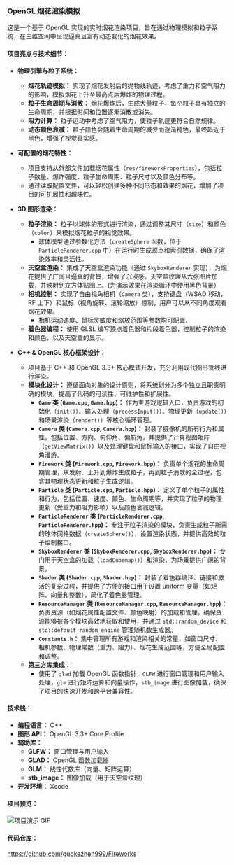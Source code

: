 ### **OpenGL 烟花渲染模拟**

这是一个基于 OpenGL 实现的实时烟花渲染项目，旨在通过物理模拟和粒子系统，在三维空间中呈现逼真且富有动态变化的烟花效果。

#### **项目亮点与技术细节：**

* **物理引擎与粒子系统：**
    * **烟花轨迹模拟：** 实现了烟花发射后的抛物线轨迹，考虑了重力和空气阻力的影响，模拟烟花上升至最高点后爆炸的物理过程。
    * **粒子生命周期与消散：** 烟花爆炸后，生成大量粒子，每个粒子具有独立的生命周期，并根据时间和位置逐渐消散或消失。
    * **阻力计算：** 粒子运动中考虑了空气阻力，使粒子轨迹更符合自然规律。
    * **动态颜色衰减：** 粒子颜色会随着生命周期的减少而逐渐褪色，最终趋近于黑色，增强了视觉真实感。

* **可配置的烟花特性：**
    * 项目支持从外部文件加载烟花属性（`res/fireworkProperties`），包括粒子数量、爆炸强度、粒子生命周期、粒子尺寸以及颜色分布等。
    * 通过读取配置文件，可以轻松创建多种不同形态和效果的烟花，增加了项目的可扩展性和趣味性。

* **3D 图形渲染：**
    * **粒子渲染：** 粒子以球体的形式进行渲染，通过调整其尺寸（`size`）和颜色（`color`）来模拟烟花粒子的视觉效果。
        * 球体模型通过参数化方法（`createSphere` 函数，位于 `ParticleRenderer.cpp` 中）在运行时生成顶点和索引数据，确保了渲染效率和灵活性。
    * **天空盒渲染：** 集成了天空盒渲染功能（通过 `SkyboxRenderer` 实现），为烟花提供了广阔且逼真的背景，增强了沉浸感。天空盒纹理从六张图片加载，并映射到立方体贴图上。(为演示效果在渲染循环中使用黑色背景）
    * **相机控制：** 实现了自由视角相机（`Camera` 类），支持键盘（WSAD 移动，RF 上下）和鼠标（视角旋转、滚轮缩放）控制，用户可以从不同角度观看烟花效果。
        * 相机运动速度、鼠标灵敏度和缩放范围等参数均可配置.
    * **着色器编程：** 使用 GLSL 编写顶点着色器和片段着色器，控制粒子的渲染和颜色，以及天空盒的显示。

* **C++ & OpenGL 核心框架设计：**
    * 项目基于 C++ 和 OpenGL 3.3+ 核心模式开发，充分利用现代图形管线进行渲染。
    * **模块化设计：** 遵循面向对象的设计原则，将系统划分为多个独立且职责明确的模块，提高了代码的可读性、可维护性和扩展性。
        * **`Game` 类 (`Game.cpp`, `Game.hpp`)：** 作为主游戏逻辑入口，负责游戏的初始化（`init()`）、输入处理（`processInput()`）、物理更新（`update()`）和场景渲染（`render()`）等核心循环管理。
        * **`Camera` 类 (`Camera.cpp`, `Camera.hpp`)：** 封装了摄像机的所有行为和属性，包括位置、方向、俯仰角、偏航角，并提供了计算视图矩阵（`getViewMatrix()`）以及处理键盘和鼠标输入的接口，实现了自由视角漫游。
        * **`Firework` 类 (`Firework.cpp`, `Firework.hpp`)：** 负责单个烟花的生命周期管理，从发射、上升到爆炸生成粒子，再到粒子消散的全过程，包含其物理状态更新和粒子生成逻辑。
        * **`Particle` 类 (`Particle.cpp`, `Particle.hpp`)：** 定义了单个粒子的属性和行为，包括位置、速度、颜色、生命周期等，并实现了粒子的物理更新（受重力和阻力影响）以及颜色衰减逻辑。
        * **`ParticleRenderer` 类 (`ParticleRenderer.cpp`, `ParticleRenderer.hpp`)：** 专注于粒子渲染的模块，负责生成粒子所需的球体网格数据（`createSphere()`），设置渲染状态，并提供高效的粒子绘制接口。
        * **`SkyboxRenderer` 类 (`SkyboxRenderer.cpp`, `SkyboxRenderer.hpp`)：** 专门用于天空盒的加载（`loadCubemap()`）和渲染，为场景提供广阔的背景。
        * **`Shader` 类 (`Shader.cpp`, `Shader.hpp`)：** 封装了着色器编译、链接和激活的复杂过程，并提供了方便的接口用于设置 uniform 变量（如矩阵、向量和整数），简化了着色器管理。
        * **`ResourceManager` 类 (`ResourceManager.cpp`, `ResourceManager.hpp`)：** 负责资源（如烟花属性配置文件、颜色映射）的加载和管理，确保资源能够被各个模块高效地获取和使用，并通过 `std::random_device` 和 `std::default_random_engine` 管理随机数生成器。
        * **`Constants.h`：** 集中管理所有游戏和渲染相关的常量，如窗口尺寸、相机参数、物理常数（重力、阻力）、烟花生成范围等，方便全局配置和调整。
    * **第三方库集成：**
        * 使用了 `glad` 加载 OpenGL 函数指针，`GLFW` 进行窗口管理和用户输入处理，`glm` 进行矩阵运算和向量操作，`stb_image` 进行图像加载，确保了项目的快速开发和跨平台兼容性。

#### **技术栈：**

* **编程语言：** C++
* **图形 API：** OpenGL 3.3+ Core Profile
* **辅助库：**
    * **GLFW：** 窗口管理与用户输入
    * **GLAD：** OpenGL 函数加载器
    * **GLM：** 线性代数库（向量、矩阵运算）
    * **stb_image：** 图像加载（用于天空盒纹理）
* **开发环境：** Xcode

#### **项目预览：**

![项目演示 GIF](./images/render.gif)  

#### **代码仓库：**

https://github.com/guokezhen999/Fireworks
